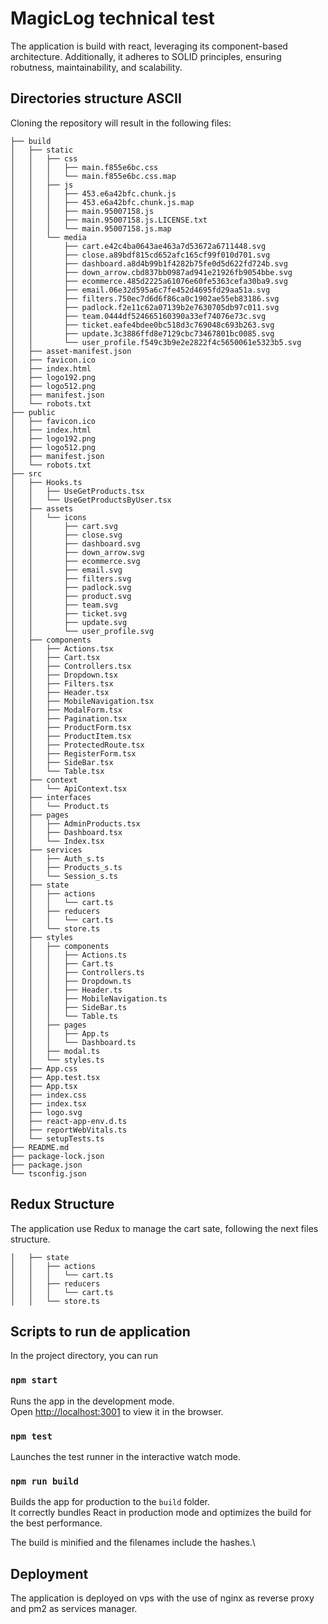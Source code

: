 # MagicLog technical test 
The application is build with react, leveraging its component-based architecture. Additionally, it adheres to SOLID principles, ensuring robutness, maintainability, and scalability. 

## Directories structure ASCII
Cloning the repository will result in the following files:
```
├── build
│   ├── static
│   │   ├── css
│   │   │   ├── main.f855e6bc.css
│   │   │   └── main.f855e6bc.css.map
│   │   ├── js
│   │   │   ├── 453.e6a42bfc.chunk.js
│   │   │   ├── 453.e6a42bfc.chunk.js.map
│   │   │   ├── main.95007158.js
│   │   │   ├── main.95007158.js.LICENSE.txt
│   │   │   └── main.95007158.js.map
│   │   └── media
│   │       ├── cart.e42c4ba0643ae463a7d53672a6711448.svg
│   │       ├── close.a89bdf815cd652afc165cf99f010d701.svg
│   │       ├── dashboard.a8d4b99b1f4282b75fe0d5d622fd724b.svg
│   │       ├── down_arrow.cbd837bb0987ad941e21926fb9054bbe.svg
│   │       ├── ecommerce.485d2225a61076e60fe5363cefa30ba9.svg
│   │       ├── email.06e32d595a6c7fe452d4695fd29aa51a.svg
│   │       ├── filters.750ec7d6d6f86ca0c1902ae55eb83186.svg
│   │       ├── padlock.f2e11c62a07139b2e7630705db97c011.svg
│   │       ├── team.0444df524665160390a33ef74076e73c.svg
│   │       ├── ticket.eafe4bdee0bc518d3c769048c693b263.svg
│   │       ├── update.3c3886ffd8e7129cbc73467801bc0085.svg
│   │       └── user_profile.f549c3b9e2e2822f4c5650061e5323b5.svg
│   ├── asset-manifest.json
│   ├── favicon.ico
│   ├── index.html
│   ├── logo192.png
│   ├── logo512.png
│   ├── manifest.json
│   └── robots.txt
├── public
│   ├── favicon.ico
│   ├── index.html
│   ├── logo192.png
│   ├── logo512.png
│   ├── manifest.json
│   └── robots.txt
├── src
│   ├── Hooks.ts
│   │   ├── UseGetProducts.tsx
│   │   └── UseGetProductsByUser.tsx
│   ├── assets
│   │   └── icons
│   │       ├── cart.svg
│   │       ├── close.svg
│   │       ├── dashboard.svg
│   │       ├── down_arrow.svg
│   │       ├── ecommerce.svg
│   │       ├── email.svg
│   │       ├── filters.svg
│   │       ├── padlock.svg
│   │       ├── product.svg
│   │       ├── team.svg
│   │       ├── ticket.svg
│   │       ├── update.svg
│   │       └── user_profile.svg
│   ├── components
│   │   ├── Actions.tsx
│   │   ├── Cart.tsx
│   │   ├── Controllers.tsx
│   │   ├── Dropdown.tsx
│   │   ├── Filters.tsx
│   │   ├── Header.tsx
│   │   ├── MobileNavigation.tsx
│   │   ├── ModalForm.tsx
│   │   ├── Pagination.tsx
│   │   ├── ProductForm.tsx
│   │   ├── ProductItem.tsx
│   │   ├── ProtectedRoute.tsx
│   │   ├── RegisterForm.tsx
│   │   ├── SideBar.tsx
│   │   └── Table.tsx
│   ├── context
│   │   └── ApiContext.tsx
│   ├── interfaces
│   │   └── Product.ts
│   ├── pages
│   │   ├── AdminProducts.tsx
│   │   ├── Dashboard.tsx
│   │   └── Index.tsx
│   ├── services
│   │   ├── Auth_s.ts
│   │   ├── Products_s.ts
│   │   └── Session_s.ts
│   ├── state
│   │   ├── actions
│   │   │   └── cart.ts
│   │   ├── reducers
│   │   │   └── cart.ts
│   │   └── store.ts
│   ├── styles
│   │   ├── components
│   │   │   ├── Actions.ts
│   │   │   ├── Cart.ts
│   │   │   ├── Controllers.ts
│   │   │   ├── Dropdown.ts
│   │   │   ├── Header.ts
│   │   │   ├── MobileNavigation.ts
│   │   │   ├── SideBar.ts
│   │   │   └── Table.ts
│   │   ├── pages
│   │   │   ├── App.ts
│   │   │   └── Dashboard.ts
│   │   ├── modal.ts
│   │   └── styles.ts
│   ├── App.css
│   ├── App.test.tsx
│   ├── App.tsx
│   ├── index.css
│   ├── index.tsx
│   ├── logo.svg
│   ├── react-app-env.d.ts
│   ├── reportWebVitals.ts
│   └── setupTests.ts
├── README.md
├── package-lock.json
├── package.json
└── tsconfig.json
```
## Redux Structure 
The application use Redux to manage the cart sate, following the next files structure.
```
│   ├── state
│   │   ├── actions
│   │   │   └── cart.ts
│   │   ├── reducers
│   │   │   └── cart.ts
│   │   └── store.ts
```
## Scripts to run de application
In the project directory, you can run
### `npm start`

Runs the app in the development mode.\
Open [http://localhost:3001](http://localhost:3001) to view it in the browser.

### `npm test`

Launches the test runner in the interactive watch mode.

### `npm run build`

Builds the app for production to the `build` folder.\
It correctly bundles React in production mode and optimizes the build for the best performance.

The build is minified and the filenames include the hashes.\

## Deployment 
The application is deployed on vps with the use of nginx as reverse proxy and pm2 as services manager.


